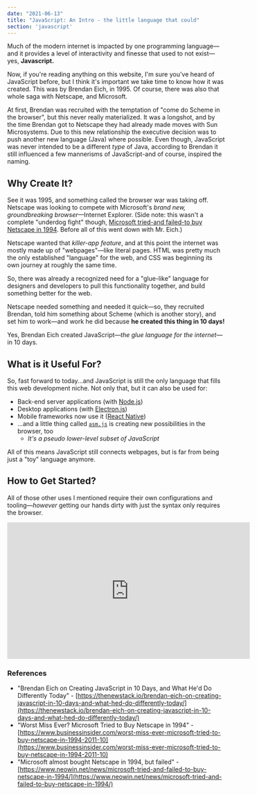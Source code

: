 ```yaml
---
date: "2021-06-13"
title: "JavaScript: An Intro - the little language that could"
section: 'javascript'
---
```


Much of the modern internet is impacted by one programming language—and it provides a level of interactivity and finesse that used to not exist—yes, **Javascript.**

Now, if you're reading anything on this website, I'm sure you've heard of JavaScript before, but I think it's important we take time to know how it was created. This was by Brendan Eich, in 1995. Of course, there was also that whole saga with Netscape, and Microsoft.

At first, Brendan was recruited with the temptation of "come do Scheme in the browser", but this never really materialized. It was a longshot, and by the time Brendan got to Netscape they had already made moves with Sun Microsystems. Due to this new relationship the executive decision was to push another new language (Java) where possible. Even though, JavaScript was never intended to be a different _type_ of Java, according to Brendan it still influenced a few mannerisms of JavaScript-and of course, inspired the naming.

## Why Create It?

See it was 1995, and something called the browser war was taking off. Netscape was looking to compete with Microsoft's _brand new, groundbreaking browser_—Internet Explorer. (Side note: this wasn't a complete "underdog fight" though, [Microsoft tried-and failed-to buy Netscape in 1994](https://www.neowin.net/news/microsoft-tried-and-failed-to-buy-netscape-in-1994/). Before all of this went down with Mr. Eich.)

Netscape wanted that *killer-app feature*, and at this point the internet was mostly made up of "webpages"—like literal pages. HTML was pretty much the only established "language" for the web, and CSS was beginning its own journey at roughly the same time.

So, there was already a recognized need for a "glue-like" language for designers and developers to pull this functionality together, and build something better for the web.

Netscape needed something and needed it quick—so, they recruited Brendan, told him something about Scheme (which is another story), and set him to work—and work he did because **he created this thing in 10 days!**

Yes, Brendan Eich created JavaScript—_the glue language for the internet_—in 10 days.

## What is it Useful For?

So, fast forward to today...and JavaScript is still the only language that fills this web development niche. Not only that, but it can also be used for:

- Back-end server applications (with [Node.js](https://nodejs.org/en/))
- Desktop applications (with [Electron.js](https://www.electronjs.org/))
- Mobile frameworks now use it ([React Native](https://reactnative.dev/))
- ...and a little thing called [`asm.js`](http://asmjs.org/) is creating new possibilities in the browser, too
    - _It's a pseudo lower-level subset of JavaScript_

All of this means JavaScript still connects webpages, but is far from being just a "toy" language anymore.

## How to Get Started?

All of those other uses I mentioned require their own configurations and tooling—_however_ getting our hands dirty with just the syntax only requires the browser.


<iframe width="560" height="315" src="https://www.youtube.com/embed/7U-Ijusoyvw" title="YouTube video player" frameborder="0" allow="accelerometer; autoplay; clipboard-write; encrypted-media; gyroscope; picture-in-picture" allowfullscreen></iframe>

### References

- "Brendan Eich on Creating JavaScript in 10 Days, and What He'd Do Differently Today" - [https://thenewstack.io/brendan-eich-on-creating-javascript-in-10-days-and-what-hed-do-differently-today/](https://thenewstack.io/brendan-eich-on-creating-javascript-in-10-days-and-what-hed-do-differently-today/)
- "Worst Miss Ever? Microsoft Tried to Buy Netscape in 1994" - [https://www.businessinsider.com/worst-miss-ever-microsoft-tried-to-buy-netscape-in-1994-2011-10](https://www.businessinsider.com/worst-miss-ever-microsoft-tried-to-buy-netscape-in-1994-2011-10)
- "Microsoft almost bought Netscape in 1994, but failed" - [https://www.neowin.net/news/microsoft-tried-and-failed-to-buy-netscape-in-1994/](https://www.neowin.net/news/microsoft-tried-and-failed-to-buy-netscape-in-1994/)